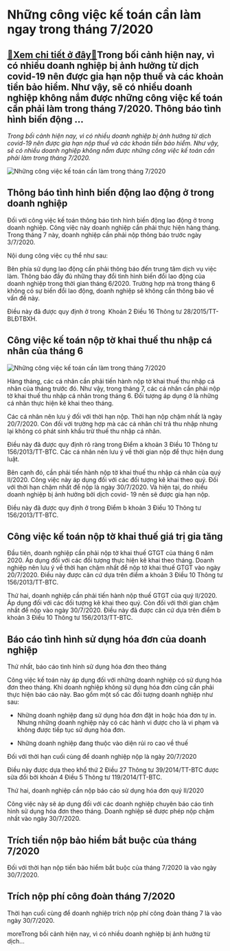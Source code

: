Những công việc kế toán cần làm ngay trong tháng 7/2020
=======================================================

[:gift:Xem chi tiết ở đây:gift:](https://hddtvn.com/nhung-cong-viec-ke-toan-can-lam-ngay-trong-thang-7-2020/)Trong bối cảnh hiện nay, vì có nhiều doanh nghiệp bị ảnh hưởng từ dịch covid-19 nên được gia hạn nộp thuế và các khoản tiền bảo hiểm. Như vậy, sẽ có nhiều doanh nghiệp không nắm được những công việc kế toán cần phải làm trong tháng 7/2020. Thông báo tình hình biến động …
-------------------------------------------------------------------------------------------------------------------------------------------------------------------------------------------------------------------------------------------------------------------------------

*Trong bối cảnh hiện nay, vì có nhiều doanh nghiệp bị ảnh hưởng từ dịch covid-19 nên được gia hạn nộp thuế và các khoản tiền bảo hiểm. Như vậy, sẽ có nhiều doanh nghiệp không nắm được những công việc kế toán cần phải làm trong tháng 7/2020.*


![Những công việc kế toán cần làm trong tháng 7/2020](https://hddtvn.com/wp-content/uploads/2021/01/79342275.jpg)


Thông báo tình hình biến động lao động ở trong doanh nghiệp
-----------------------------------------------------------


Đối với công việc kế toán thông báo tình hình biến động lao động ở trong doanh nghiệp. Công việc này doanh nghiệp cần phải thực hiện hàng tháng. Trong tháng 7 này, doanh nghiệp cần phải nộp thông báo trước ngày 3/7/2020.


Nội dung công việc cụ thể như sau:


Bên phía sử dụng lao động cần phải thông báo đến trung tâm dịch vụ việc làm. Thông báo đầy đủ những thay đổi tình hình biến đổi lao động của doanh nghiệp trong thời gian tháng 6/2020. Trường hợp mà trong tháng 6 không có sự biến đổi lao động, doanh nghiệp sẽ không cần thông báo về vấn đề này.


Điều này đã được quy định ở trong  Khoản 2 Điều 16 Thông tư 28/2015/TT-BLĐTBXH.


Công việc kế toán nộp tờ khai thuế thu nhập cá nhân của tháng 6
---------------------------------------------------------------


![Những công việc kế toán cần làm trong tháng 7/2020](https://hddtvn.com/wp-content/uploads/2021/01/9949168.jpg)


Hàng tháng, các cá nhân cần phải tiến hành nộp tờ khai thuế thu nhập cá nhân của tháng trước đó. Như vậy, trong tháng 7, các cá nhân cần phải nộp tờ khai thuế thu nhập cá nhân trong tháng 6. Đối tượng áp dụng ở là những cá nhân thực hiện kê khai theo tháng.


Các cá nhân nên lưu ý đối với thời hạn nộp. Thời hạn nộp chậm nhất là ngày 20/7/2020. Còn đối với trường hợp mà các cá nhân chỉ trả thu nhập nhưng lại không có phát sinh khấu trừ thuế thu nhập cá nhân.


Điều này đã được quy định rõ ràng trong Điểm a khoản 3 Điều 10 Thông tư 156/2013/TT-BTC. Các cá nhân nên lưu ý về thời gian nộp để thực hiện dung luật.


Bên cạnh đó, cần phải tiến hành nộp tờ khai thuế thu nhập cá nhân của quý II/2020. Công việc này áp dụng đối với các đối tượng kê khai theo quý. Đối với thời hạn chậm nhất để nộp là ngày 30/7/2020. Và hiện tại, do nhiều doanh nghiệp bị ảnh hưởng bởi dịch covid- 19 nên sẽ được gia hạn nộp.


Điều này đã được quy định ở trong Điểm b khoản 3 Điều 10 Thông tư 156/2013/TT-BTC.


Công việc kế toán nộp tờ khai thuế giá trị gia tăng
---------------------------------------------------


Đầu tiên, doanh nghiệp cần phải nộp tờ khai thuế GTGT của tháng 6 năm 2020. Áp dụng đối với các đối tượng thực hiện kê khai theo tháng. Doanh nghiệp nên lưu ý về thời hạn chậm nhất để nộp tờ khai thuế GTGT vào ngày 20/7/2020. Điều này được căn cứ dựa trên điểm a khoản 3 Điều 10 Thông tư 156/2013/TT-BTC.


Thứ hai, doanh nghiệp cần phải tiến hành nộp thuế GTGT của quý II/2020. Áp dụng đối với các đối tượng kê khai theo quý. Còn đối với thời gian chậm nhất để nộp vào ngày 30/7/2020. Điều này đã được căn cứ dựa trên điểm b khoản 3 Điều 10 Thông tư 156/2013/TT-BTC.


Báo cáo tình hình sử dụng hóa đơn của doanh nghiệp
--------------------------------------------------


Thứ nhất, báo cáo tình hình sử dụng hóa đơn theo tháng


Công việc kế toán này áp dụng đối với những doanh nghiệp có sử dụng hóa đơn theo tháng. Khi doanh nghiệp không sử dụng hóa đơn cũng cần phải thực hiện báo cáo này. Bao gồm một số các đối tượng doanh nghiệp như sau:




* Những doanh nghiệp đang sử dụng hóa đơn đặt in hoặc hóa đơn tự in. Nhưng những doanh nghiệp này có các hành vi được cho là vi phạm và không được tiếp tục sử dụng hóa đơn.

* Những doanh nghiệp đang thuộc vào diện rủi ro cao về thuế



Đối với thời hạn cuối cùng để doanh nghiệp nộp là ngày 20/7/2020


Điều này được dựa theo khổ thứ 2 Điều 27 Thông tư 39/2014/TT-BTC được sửa đổi bởi khoản 4 Điều 5 Thông tư 119/2014/TT-BTC.


Thứ hai, doanh nghiệp cần nộp báo cáo sử dụng hóa đơn quý II/2020


Công việc này sẽ áp dụng đối với các doanh nghiệp chuyên báo cáo tình hình sử dụng hóa đơn theo tháng. Doanh nghiệp sẽ được phép nộp chậm nhất vào ngày 30/7/2020.


Trích tiền nộp bảo hiểm bắt buộc của tháng 7/2020
-------------------------------------------------


Đối với thời hạn nộp tiền bảo hiểm bắt buộc của tháng 7/2020 là vào ngày 30/7/2020.


Trích nộp phí công đoàn tháng 7/2020
------------------------------------


Thời hạn cuối cùng để doanh nghiệp trích nộp phí công đoàn tháng 7 là vào ngày 30/7/2020.


moreTrong bối cảnh hiện nay, vì có nhiều doanh nghiệp bị ảnh hưởng từ dịch…

